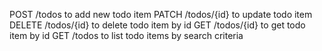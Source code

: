 POST /todos         to add new todo item
PATCH /todos/{id}   to update todo item
DELETE /todos/{id}  to delete todo item by id
GET /todos/{id}     to get todo item by id
GET /todos          to list todo items by search criteria